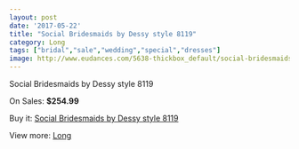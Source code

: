```yaml
---
layout: post
date: '2017-05-22'
title: "Social Bridesmaids by Dessy style 8119"
category: Long
tags: ["bridal","sale","wedding","special","dresses"]
image: http://www.eudances.com/5638-thickbox_default/social-bridesmaids-by-dessy-style-8119.jpg
---
```

Social Bridesmaids by Dessy style 8119

On Sales: **$254.99**
<a href="https://www.eudances.com/en/long/1953-social-bridesmaids-by-dessy-style-8119.html"><amp-img layout="responsive" width="600" height="600" src="//www.eudances.com/5638-thickbox_default/social-bridesmaids-by-dessy-style-8119.jpg" alt="Social Bridesmaids by Dessy style 8119 0" /></a>
<a href="https://www.eudances.com/en/long/1953-social-bridesmaids-by-dessy-style-8119.html"><amp-img layout="responsive" width="600" height="600" src="//www.eudances.com/5639-thickbox_default/social-bridesmaids-by-dessy-style-8119.jpg" alt="Social Bridesmaids by Dessy style 8119 1" /></a>

Buy it: [Social Bridesmaids by Dessy style 8119](https://www.eudances.com/en/long/1953-social-bridesmaids-by-dessy-style-8119.html "Social Bridesmaids by Dessy style 8119")

View more: [Long](https://www.eudances.com/en/21-long "Long")